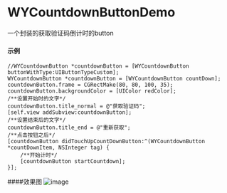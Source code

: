 # WYCountdownButtonDemo
一个封装的获取验证码倒计时的button
#### 示例
    //WYCountdownButton *countdownButton = [WYCountdownButton buttonWithType:UIButtonTypeCustom];
    WYCountdownButton *countdownButton = [WYCountdownButton countDown];
    countdownButton.frame = CGRectMake(80, 80, 100, 35);
    countdownButton.backgroundColor = [UIColor redColor];
    /**设置开始时的文字*/
    countdownButton.title_normal = @"获取验证码";
    [self.view addSubview:countdownButton];
    /**设置结束后的文字*/
    countdownButton.title_end = @"重新获取";
    /**点击按钮之后*/
    [countdownButton didTouchUpCountDownButton:^(WYCountdownButton *countDownItem, NSInteger tag) {
        /**开始计时*/
        [countdownButton startCountdown];
    }];
  
  ####效果图
  ![image](https://github.com/lwy121810/WYPlaceholderTextView/tree/master/Gif)
